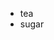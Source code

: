<div>
    <ul>
        <li>tea</li>
        <li>sugar</li>
    </ul>
</div>

<!---
Apongpoh/Apongpoh is a ✨ special ✨ repository because its `README.md` (this file) appears on your GitHub profile.
You can click the Preview link to take a look at your changes.
--->

